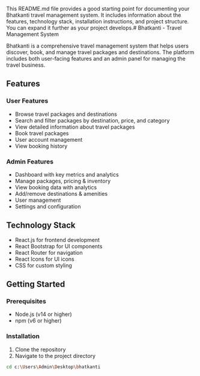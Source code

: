 
This README.md file provides a good starting point for documenting your Bhatkanti travel management system. It includes information about the features, technology stack, installation instructions, and project structure. You can expand it further as your project develops.# Bhatkanti - Travel Management System

Bhatkanti is a comprehensive travel management system that helps users discover, book, and manage travel packages and destinations. The platform includes both user-facing features and an admin panel for managing the travel business.

## Features

### User Features
- Browse travel packages and destinations
- Search and filter packages by destination, price, and category
- View detailed information about travel packages
- Book travel packages
- User account management
- View booking history

### Admin Features
- Dashboard with key metrics and analytics
- Manage packages, pricing & inventory
- View booking data with analytics
- Add/remove destinations & amenities
- User management
- Settings and configuration

## Technology Stack

- React.js for frontend development
- React Bootstrap for UI components
- React Router for navigation
- React Icons for UI icons
- CSS for custom styling

## Getting Started

### Prerequisites
- Node.js (v14 or higher)
- npm (v6 or higher)

### Installation

1. Clone the repository
2. Navigate to the project directory
```bash
cd c:\Users\Admin\Desktop\bhatkanti